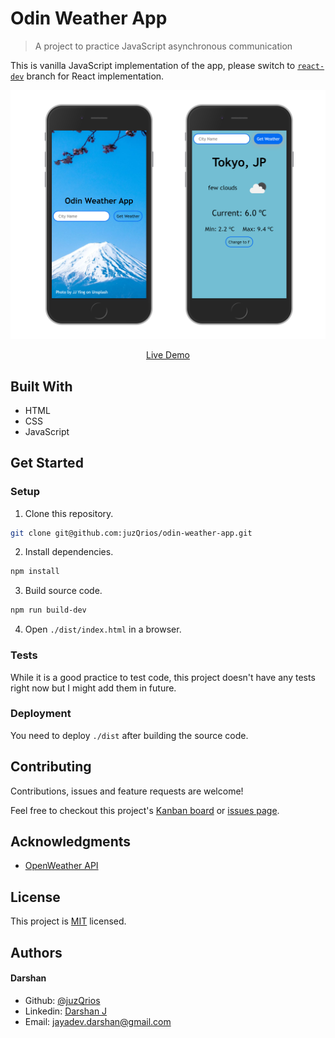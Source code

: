 # Odin Weather App

> A project to practice JavaScript asynchronous communication

This is vanilla JavaScript implementation of the app, please switch to [`react-dev`](https://github.com/juzQrios/odin-weather-app/tree/react-dev) branch for React implementation.

[//]: # (Screenshot, Application concept art etc)
![Screenshot](./vanilla-screenshots.png)

[//]: # (Live Demo link)
<p align="center">
  <a href="https://raw.githack.com/juzQrios/odin-weather-app/master/dist/index.html">Live Demo</a>
</p>

## Built With

* HTML
* CSS
* JavaScript

## Get Started

### Setup

1. Clone this repository.

```bash
git clone git@github.com:juzQrios/odin-weather-app.git
```

2. Install dependencies.

```bash
npm install
```

3. Build source code.

```bash
npm run build-dev
```

4. Open `./dist/index.html` in a browser.

### Tests

While it is a good practice to test code, this project doesn't have any tests right now but I might add them in future.

### Deployment

You need to deploy `./dist` after building the source code.

## Contributing

Contributions, issues and feature requests are welcome!

Feel free to checkout this project's [Kanban board](https://github.com/juzQrios/odin-weather-app/projects/1) or [issues page](https://github.com/juzQrios/odin-weather-app/issues).

## Acknowledgments

* [OpenWeather API](http://openweathermap.org/)

## License

This project is [MIT](./LICENSE) licensed.

## Authors

#### Darshan

* Github: [@juzQrios](https://github.com/juzQrios)
* Linkedin: [Darshan J](https://www.linkedin.com/in/jayadevdarshan/)
* Email: <jayadev.darshan@gmail.com>
